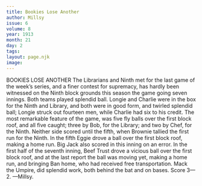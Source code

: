 ```yaml
---
title: Bookies Lose Another
author: Millsy
issue: 6
volume: 8
year: 1913
month: 21
day: 2
tags:
layout: page.njk
image:
---
```

BOOKIES LOSE ANOTHER    The Librarians and Ninth met for the last game of the week’s series, and a finer contest for supremacy, has hardly been witnessed on the Ninth block grounds this season the game going seven innings. Both teams played splendid ball. Longie and Charlie were in the box for the Ninth and Library, and both were in good form, and twirled splendid ball; Longie struck out fourteen men, while Charlie had six to his credit. The most remarkable feature of the game, was five fly balls over the first block roof, and all five caught; three by Bob, for the Library; and two by Chef, for the Ninth. Neither side scored until the fifth, when Brownie tallied the first run for the Ninth. In the fifth Eggie drove a ball over the first block roof, making a home run. Big Jack also scored in this inning on an error. In the first half of the seventh inning, Beef Trust drove a vicious ball over the first block roof, and at the last report the ball was moving yet, making a home run, and bringing Ban home, who had received free transportation. Mack the Umpire, did splendid work, both behind the bat and on bases. Score 3—2. —Millsy. 

